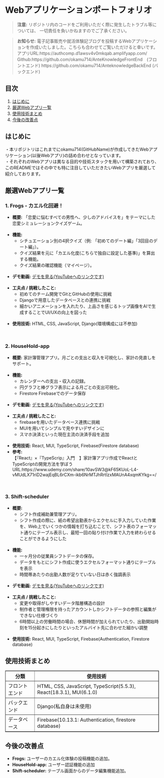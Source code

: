 
<body>
  <h1>Webアプリケーションポートフォリオ</h1>
  
  <blockquote>
    <strong>注意:</strong> リポジトリ内のコードをご利用いただく際に発生したトラブル等については、
    一切責任を負いかねますのでご了承ください。
  </blockquote>
  <blockquote>
    <strong>お知らせ:</strong> 電子記事販売や就活体験記ブログを投稿するWebアプリケーションを作成いたしました。こちらも合わせてご覧いただけると幸いです。<br/>
    アプリURL:https://authcomp.d1awsv4v0mkqab.amplifyapp.com/<br/>
    Github:https://github.com/okamu714/AnteKnowledgeFrontEnd　(フロントエンド) https://github.com/okamu714/AnteknowledgeBackEnd (バックエンド)
  </blockquote>

  <h2>目次</h2>
  <ol>
    <li><a href="#introduction">はじめに</a></li>
    <li><a href="#apps">厳選Webアプリ一覧</a></li>
    <li><a href="#technologies">使用技術まとめ</a></li>
    <li><a href="#improvements">今後の改善点</a></li>
  </ol>

  <h2 id="introduction">はじめに</h2>
  <p>
    ・本リポジトリはこれまでにokamu714(GitHubName)が作成してきたWebアプリケーション(以後Webアプリ)の詰め合わせとなっています。<br/>
    ・それぞれのWebアプリは異なる目的や技術スタックを用いて構築されており、このREADMEではその中でも特に注目していただきたいWebアプリを厳選して紹介しております。<br/>
  </p>

  <h2 id="apps">厳選Webアプリ一覧</h2>

  <h3>1. Frogs - カエル化回避！</h3>
  <ul>
    <li><strong>概要:</strong> 「恋愛に悩むすべての男性へ、少しのアドバイスを」をテーマにした恋愛シミュレーションクイズゲーム。</li><br/>
    <li><strong>機能:</strong>
      <ul>
        <li>シチュエーション別の4択クイズ（例: 「初めてのデート編」「3回目のデート編」）。</li>
        <li>クイズ結果を元に「カエル化度(こちらで独自に設定した基準)」を算出する機能。</li>
        <li>クイズ結果の確認機能（マイページ）。</li>
      </ul>
    </li><br/>
    <li><strong>デモ動画:</strong>
      <a href="https://youtu.be/SGeeLyyds3M"> デモを見る(YouTubeへのリンクです)</a>
      <br/>
    </li><br/>
    <li><strong>工夫点 / 挑戦したこと:</strong><br/>
      <ul>
        <li>初めてのチーム開発でGitとGitHubの使用に挑戦</li>
        <li>Djangoで用意したデータベースとの連携に挑戦</li>
        <li>細かいアニメーションを入れたり、上品さを感じるトップ画像をAIで生成することでUI/UXの向上を図った</li>
      </ul>
    </li><br/>
    <li><strong>使用技術:</strong> HTML, CSS, JavaScript, Django(環境構成には不参加)</li>
  </ul><br/>

  <h3>2. HouseHold-app</h3>
  <ul>
    <li><strong>概要:</strong> 家計簿管理アプリ。月ごとの支出と収入を可視化し、家計の見直しをサポート。</li><br/>
    <li><strong>機能:</strong>
      <ul>
        <li>カレンダーへの支出・収入の記録。</li>
        <li>円グラフと棒グラフ表示による月ごとの支出可視化。</li>
        <li>Firestore Firebaseでのデータ保存</li>
      </ul>
    </li><br/>
    <li><strong>デモ動画:</strong>
      <a href="https://youtu.be/U_rdJHdrvWw">デモを見る(YouTubeへのリンクです)</a>
      <br/>
    </li><br/>
    <li><strong>工夫点 / 挑戦したこと:</strong><br/>
      <ul>
        <li>firebaseを用いたデータベース連携に挑戦</li>
        <li>MUIを用いてシンプルで見やすいデザインに</li>
        <li>スマホ決済といった現在主流の決済手段を追加</li>
      </ul>
    </li><br/>
    <li><strong>使用技術:</strong> React, MUI, TypeScript, Firebase(Firestore database)</li>
    <li><strong>参考:</strong>
      <br/>【『React』×『TypeScrip』入門　】家計簿アプリ作成でReactとTypeScriptの開発方法を学ぼう 
      <br/>URL:https://www.udemy.com/share/10avSW3@kF65KUoL-L4-vMUdLX71riD2wajEqBL6rCXm-ikb6NrMTJhRrtlzxMAUnA4xqmKYkg==/</li>
  </ul><br/>

  <h3>3. Shift-scheduler</h3>
  <ul>
    <li><strong>概要:</strong><br/> 
      <ul>
        <li>シフト作成補助兼管理アプリ。</li>
        <li>シフト作成の際に、紙の希望出勤表からエクセルに手入力していた作業を、Web上でいくつかの情報を打ち込むことで、シフト表のフォーマット通りにテーブル表示し、最短一回の貼り付け作業で入力を終わらせることができるようにした</li>
      </ul>
    </li><br/>
    <li><strong>機能:</strong>
      <ul>
        <li>一ヶ月分の従業員シフトデータの保存。</li>
        <li>データをもとにシフト作成に使うエクセルフォーマット通りにテーブルを表示</li>
        <li>時間帯あたりの出勤人数が足りていない日は赤く強調表示</li>
      </ul>
    </li><br/>
    <li><strong>デモ動画:</strong>
      <a href="https://youtu.be/aqfUrJ-XeoI">デモを見る(YouTubeへのリンクです)</a>
      <br/>
    </li><br/>
    <li><strong>工夫点 / 挑戦したこと:</strong><br/>
      <ul>
        <li>変更や取得がしやすいデータ階層構造の設計</li>
        <li>制作者と管理権限を持ったアカウントしかシフトデータの参照と編集ができない仕様づくり</li>
        <li>6時間以上の労働時間の場合、休憩時間が加えられていたり、出勤開始時刻を15分起きにしたりといったアルバイト先に合わせた細かい調整</li>
      </ul>
    </li><br/>
    <li><strong>使用技術:</strong> React,  MUI, TypeScript, Firebase(Authentication, Firestore database) </li>
  </ul>

  <h2 id="technologies">使用技術まとめ</h2>
  <table border="1">
    <thead>
      <tr>
        <th>分類</th>
        <th>使用技術</th>
      </tr>
    </thead>
    <tbody>
      <tr>
        <td>フロントエンド</td>
        <td>HTML, CSS, JavaScript, TypeScript(5.5.3), React(18.3.1), MUI(6.1.0)</td>
      </tr>
      <tr>
        <td>バックエンド</td>
        <td>Django(私自身は未使用)</td>
      </tr>
      <tr>
        <td>データベース</td>
        <td>Firebase(10.13.1: Authentication, firestore database)</td>
      </tr>
    </tbody>
  </table>

  <h2 id="improvements">今後の改善点</h2>
  <ul>
    <li><strong>Frogs:</strong> ユーザーのカエル化体験の投稿機能の追加。</li>
    <li><strong>HouseHold-app:</strong> ユーザー認証機能の追加</li>
    <li><strong>Shift-scheduler:</strong> テーブル画面からのデータ編集機能追加。</li>
  </ul>
</body>
</html>
